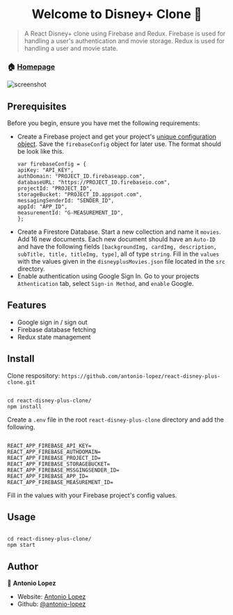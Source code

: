 <h1 align="center">Welcome to Disney+ Clone 👋</h1>
<p>
</p>

> A React Disney+ clone using Firebase and Redux. Firebase is used for handling a user's authentication and movie storage. Redux is used for handling a user and movie state.

### 🏠 [Homepage](https://antonio-disneyplus-clone.netlify.app)

![screenshot](https://raw.githubusercontent.com/antonio-lopez/react-disney-plus-clone/master/uploads/disneyplus-clone-screenshot.png?token=AIWOL575TKHTPCCLS7KZGOLA7REA6)

## Prerequisites

Before you begin, ensure you have met the following requirements:

- Create a Firebase project and get your project's [unique configuration object](https://firebase.google.com/docs/web/setup). Save the `firebaseConfig` object for later use. The format should be look like this.
  ```
  var firebaseConfig = {
  apiKey: "API_KEY",
  authDomain: "PROJECT_ID.firebaseapp.com",
  databaseURL: "https://PROJECT_ID.firebaseio.com",
  projectId: "PROJECT_ID",
  storageBucket: "PROJECT_ID.appspot.com",
  messagingSenderId: "SENDER_ID",
  appId: "APP_ID",
  measurementId: "G-MEASUREMENT_ID",
  };
  ```
- Create a Firestore Database. Start a new collection and name it `movies`. Add 16 new documents. Each new document should have an `Auto-ID` and have the following fields `[backgroundImg, cardImg, description, subTitle, title, titleImg, type]`, all of type `string`. Fill in the `values` with the values given in the `disneyplusMovies.json` file located in the `src` directory.
- Enable authentication using Google Sign In. Go to your projects `Athentication` tab, select `Sign-in Method`, and `enable` Google.

## Features

- Google sign in / sign out
- Firebase database fetching
- Redux state management

## Install

Clone respository: `https://github.com/antonio-lopez/react-disney-plus-clone.git`

```

cd react-disney-plus-clone/
npm install

```

Create a `.env` file in the root `react-disney-plus-clone` directory and add the following.

```

REACT_APP_FIREBASE_API_KEY=
REACT_APP_FIREBASE_AUTHDOMAIN=
REACT_APP_FIREBASE_PROJECT_ID=
REACT_APP_FIREBASE_STORAGEBUCKET=
REACT_APP_FIREBASE_MSSGINGSENDER_ID=
REACT_APP_FIREBASE_APP_ID=
REACT_APP_FIREBASE_MEASUREMENT_ID=

```

Fill in the values with your Firebase project's config values.

## Usage

```

cd react-disney-plus-clone/
npm start

```

## Author

👤 **Antonio Lopez**

- Website: [Antonio Lopez](https://www.antoniolopez.me/)
- Github: [@antonio-lopez](https://github.com/antonio-lopez)
